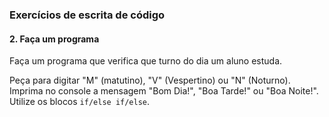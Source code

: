 
### Exercícios de escrita de código

#### 2. Faça um programa

Faça um programa que verifica que turno do dia um aluno estuda.

Peça para digitar "M" (matutino), "V" (Vespertino) ou "N" (Noturno). Imprima no console a mensagem "Bom Dia!", "Boa Tarde!" ou "Boa Noite!". Utilize os blocos `if/else if/else`.
